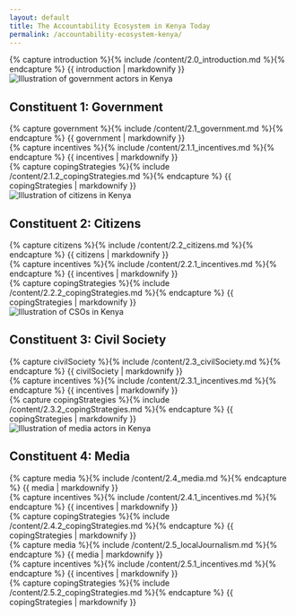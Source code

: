 ```yaml
---
layout: default
title: The Accountability Ecosystem in Kenya Today
permalink: /accountability-ecosystem-kenya/
---
```


<section class="introduction wrapper content">
  {% capture introduction %}{% include /content/2.0_introduction.md %}{% endcapture %}
    {{ introduction | markdownify }}
</section>

<section id="government" class="government constituent">
  <div class="constituentCard">
    <div class="constituentCard__top">
      <div class="twoColumnWrap">
        <img class="profile" src="{{ site.baseurl }}/assets/img/on_illustration_government.svg" alt="Illustration of government actors in Kenya"/>
      </div>
    </div>
    <div class="constituentCard__bottom">
      <div class="twoColumnWrap">
        <h2>
          <span class="preTitle">Constituent 1:</span>
          <span class="title">Government</span>
        </h2>
      </div>
    </div>
  </div>
  <div class="wrapper content">
  {% capture government %}{% include /content/2.1_government.md %}{% endcapture %}
    {{ government | markdownify }}
  </div>
  <div class="bg--white">
    <div class="wrapper content">
    {% capture incentives %}{% include /content/2.1.1_incentives.md %}{% endcapture %}
      {{ incentives | markdownify }}
    </div>
  </div>
  <div class="bg--lightGrey">
    <div class="wrapper content">
    {% capture copingStrategies %}{% include /content/2.1.2_copingStrategies.md %}{% endcapture %}
      {{ copingStrategies | markdownify }}
    </div>
  </div>
</section>

<section id="citizens" class="citizens constituent">
  <div class="constituentCard">
    <div class="constituentCard__top">
      <div class="twoColumnWrap">
        <img class="profile" src="{{ site.baseurl }}/assets/img/on_illustration_citizens.svg" alt="Illustration of citizens in Kenya"/>
      </div>
    </div>
    <div class="constituentCard__bottom">
      <div class="twoColumnWrap">
        <h2>
          <span class="preTitle">Constituent 2:</span>
          <span class="title">Citizens</span>
        </h2>
      </div>
    </div>
  </div>
  <div class="wrapper content">
    {% capture citizens %}{% include /content/2.2_citizens.md %}{% endcapture %}
      {{ citizens | markdownify }}
  </div>
  <div class="bg--white">
    <div class="wrapper content">
    {% capture incentives %}{% include /content/2.2.1_incentives.md %}{% endcapture %}
      {{ incentives | markdownify }}
    </div>
  </div>
  <div class="bg--lightGrey">
    <div class="wrapper content">
    {% capture copingStrategies %}{% include /content/2.2.2_copingStrategies.md %}{% endcapture %}
      {{ copingStrategies | markdownify }}
    </div>
  </div>
</section>

<section id="civilSociety" class="civilSociety constituent">
  <div class="constituentCard">
    <div class="constituentCard__top">
      <div class="twoColumnWrap">
        <img class="profile" src="{{ site.baseurl }}/assets/img/on_illustration_csos.svg" alt="Illustration of CSOs in Kenya"/>
      </div>
    </div>
    <div class="constituentCard__bottom">
      <div class="twoColumnWrap">
        <h2>
          <span class="preTitle">Constituent 3:</span>
          <span class="title">Civil Society</span>
        </h2>
      </div>
    </div>
  </div>
  <div class="wrapper content">
    {% capture civilSociety %}{% include /content/2.3_civilSociety.md %}{% endcapture %}
      {{ civilSociety | markdownify }}
  </div>
  <div class="bg--white">
    <div class="wrapper content">
    {% capture incentives %}{% include /content/2.3.1_incentives.md %}{% endcapture %}
      {{ incentives | markdownify }}
    </div>
  </div>
  <div class="bg--lightGrey">
    <div class="wrapper content">
    {% capture copingStrategies %}{% include /content/2.3.2_copingStrategies.md %}{% endcapture %}
      {{ copingStrategies | markdownify }}
    </div>
  </div>
</section>

<section id="media" class="media constituent">
  <div class="constituentCard">
    <div class="constituentCard__top">
      <div class="twoColumnWrap">
        <img class="profile" src="{{ site.baseurl }}/assets/img/on_illustration_media.svg" alt="Illustration of media actors in Kenya"/>
      </div>
    </div>
    <div class="constituentCard__bottom">
      <div class="twoColumnWrap">
        <h2>
          <span class="preTitle">Constituent 4:</span>
          <span class="title">Media</span>
        </h2>
      </div>
    </div>
  </div>
  <div class="wrapper content">
    {% capture media %}{% include /content/2.4_media.md %}{% endcapture %}
      {{ media | markdownify }}
  </div>
  <div class="bg--white">
    <div class="wrapper content">
    {% capture incentives %}{% include /content/2.4.1_incentives.md %}{% endcapture %}
      {{ incentives | markdownify }}
    </div>
  </div>
  <div class="bg--lightGrey">
    <div class="wrapper content">
    {% capture copingStrategies %}{% include /content/2.4.2_copingStrategies.md %}{% endcapture %}
      {{ copingStrategies | markdownify }}
    </div>
  </div>
  <div class="wrapper content">
    {% capture media %}{% include /content/2.5_localJournalism.md %}{% endcapture %}
      {{ media | markdownify }}
  </div>
  <div class="bg--white">
    <div class="wrapper content">
    {% capture incentives %}{% include /content/2.5.1_incentives.md %}{% endcapture %}
      {{ incentives | markdownify }}
    </div>
  </div>
  <div class="bg--lightGrey">
    <div class="wrapper content">
    {% capture copingStrategies %}{% include /content/2.5.2_copingStrategies.md %}{% endcapture %}
      {{ copingStrategies | markdownify }}
    </div>
  </div>
</section>
